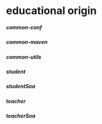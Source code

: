 # educational origin

##### common-conf
##### common-maven
##### common-utils
##### student
##### studentSoa
##### teacher
##### teacherSoa
